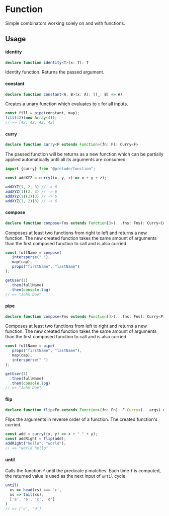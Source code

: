 # Function

Simple combinators working solely on and with functions.

## Usage

#### identity

```ts
declare function identity<T>(x: T): T
```

Identity function. Returns the passed argument.

#### constant

```ts
declare function constant<A, B>(x: A): ((_: B) => A)
```

Creates a unary function which evaluates to `x` for all inputs.

```js
const fill = pipe(constant, map);
fill(42)(new Array(4));
// => [42, 42, 42, 42]
```

#### curry

```ts
declare function curry<F extends Function>(fn: F): Curry<F>
```

The passed function will be returns as a new function which can be partially 
applied automatically until all its arguments are consumed.

```js
import {curry} from "@prelude/function";

const addXYZ = curry((x, y, z) => x + y + z);

addXYZ(1, 2, 3) // -> 6
addXYZ(1)(2, 3) // -> 6
addXYZ(1)(2)(3) // -> 6
addXYZ(1, 2)(3) // -> 6
```

#### compose

```ts
declare function compose<Fns extends Function[]>(...fns: Fns): Curry<Composed<Fns>>
```

Composes at least two functions from right to left and returns a new function. 
The new created function takes the same amount of arguments than the first 
composed function to call and is also curried.

```js
const fullName = compose(
   intersperse(" "),
   map(cap),
   props("firstName", "lastName")
);

getUser(1)
  .then(fullName)
  .then(console.log)
// => "John Doe"
```

#### pipe

```ts
declare function compose<Fns extends Function[]>(...fns: Fns): Curry<Piped<Fns>>
```

Composes at least two functions from left to right and returns a new function. 
The new created function takes the same amount of arguments than the first 
composed function to call and is also curried.

```js
const fullName = pipe(
   props("firstName", "lastName"),
   map(cap),
   intersperse(" ")
);

getUser(1)
  .then(fullName)
  .then(console.log)
// => "John Doe"
```

#### flip

```ts
declare function flip<Fn extends Function>(fn: Fn): F.Curry<(...args) => Return<Fn>>
```

Flips the arguments in reverse order of a function. The created function's  
curried.

```js
const add = curry((x, y) => x + " " + y);
const addRight = flip(add);
addRight("hello", "world");
// => "world hello"
```

#### until

Calls the function `f` until the predicate `p` matches. Each time `f` is
computed, the returned value is used as the next input of `until` cycle.

```js
until(
  xs => head(xs) === 'c',
  xs => tail(xs),
  ['a', 'b', 'c', 'd']
)
// => ['c', 'd']
```